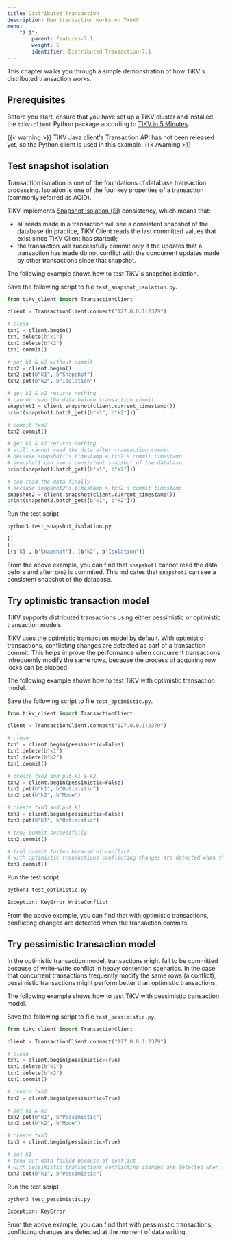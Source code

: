 ```yaml
---
title: Distributed Transaction
description: How transaction works on TxnKV
menu:
    "7.1":
        parent: Features-7.1
        weight: 5
        identifier: Distributed Transaction-7.1
---
```


This chapter walks you through a simple demonstration of how TiKV's distributed transaction works.

## Prerequisites

Before you start, ensure that you have set up a TiKV cluster and installed the `tikv-client` Python package according to [TiKV in 5 Minutes](../../tikv-in-5-minutes).

{{< warning >}}
TiKV Java client's Transaction API has not been released yet, so the Python client is used in this example.
{{< /warning >}}

## Test snapshot isolation

Transaction isolation is one of the foundations of database transaction processing. Isolation is one of the four key properties of a transaction (commonly referred as ACID).

TiKV implements [Snapshot Isolation (SI)](https://en.wikipedia.org/wiki/Snapshot_isolation) consistency, which means that:

- all reads made in a transaction will see a consistent snapshot of the database (in practice, TiKV Client reads the last committed values that exist since TiKV Client has started);
- the transaction will successfully commit only if the updates that a transaction has made do not conflict with the concurrent updates made by other transactions since that snapshot.

The following example shows how to test TiKV's snapshot isolation.

Save the following script to file `test_snapshot_isolation.py`.

```python
from tikv_client import TransactionClient

client = TransactionClient.connect("127.0.0.1:2379")

# clean
txn1 = client.begin()
txn1.delete(b"k1")
txn1.delete(b"k2")
txn1.commit()

# put k1 & k2 without commit
txn2 = client.begin()
txn2.put(b"k1", b"Snapshot")
txn2.put(b"k2", b"Isolation")

# get k1 & k2 returns nothing
# cannot read the data before transaction commit
snapshot1 = client.snapshot(client.current_timestamp())
print(snapshot1.batch_get([b"k1", b"k2"]))

# commit txn2
txn2.commit()

# get k1 & k2 returns nothing
# still cannot read the data after transaction commit
# because snapshot1's timestamp < txn2's commit timestamp
# snapshot1 can see a consistent snapshot of the database
print(snapshot1.batch_get([b"k1", b"k2"]))

# can read the data finally
# because snapshot2's timestamp > txn2's commit timestamp
snapshot2 = client.snapshot(client.current_timestamp())
print(snapshot2.batch_get([b"k1", b"k2"]))
```

Run the test script

```bash
python3 test_snapshot_isolation.py

[]
[]
[(b'k1', b'Snapshot'), (b'k2', b'Isolation')]
```

From the above example, you can find that `snapshot1` cannot read the data before and after `txn2` is commited. This indicates that `snapshot1` can see a consistent snapshot of the database.

## Try optimistic transaction model

TiKV supports distributed transactions using either pessimistic or optimistic transaction models.

TiKV uses the optimistic transaction model by default. With optimistic transactions, conflicting changes are detected as part of a transaction commit. This helps improve the performance when concurrent transactions infrequently modify the same rows, because the process of acquiring row locks can be skipped.

The following example shows how to test TiKV with optimistic transaction model.

Save the following script to file `test_optimistic.py`.

```python
from tikv_client import TransactionClient

client = TransactionClient.connect("127.0.0.1:2379")

# clean
txn1 = client.begin(pessimistic=False)
txn1.delete(b"k1")
txn1.delete(b"k2")
txn1.commit()

# create txn2 and put k1 & k2
txn2 = client.begin(pessimistic=False)
txn2.put(b"k1", b"Optimistic")
txn2.put(b"k2", b"Mode")

# create txn3 and put k1
txn3 = client.begin(pessimistic=False)
txn3.put(b"k1", b"Optimistic")

# txn2 commit successfully
txn2.commit()

# txn3 commit failed because of conflict
# with optimistic transactions conflicting changes are detected when the transaction commits
txn3.commit()
```

Run the test script

```bash
python3 test_optimistic.py

Exception: KeyError WriteConflict
```

From the above example, you can find that with optimistic transactions, conflicting changes are detected when the transaction commits.

## Try pessimistic transaction model

In the optimistic transaction model, transactions might fail to be committed because of write–write conflict in heavy contention scenarios. In the case that concurrent transactions frequently modify the same rows (a conflict), pessimistic transactions might perform better than optimistic transactions.

The following example shows how to test TiKV with pessimistic transaction model.

Save the following script to file `test_pessimistic.py`.

```python
from tikv_client import TransactionClient

client = TransactionClient.connect("127.0.0.1:2379")

# clean
txn1 = client.begin(pessimistic=True)
txn1.delete(b"k1")
txn1.delete(b"k2")
txn1.commit()

# create txn2
txn2 = client.begin(pessimistic=True)

# put k1 & k2
txn2.put(b"k1", b"Pessimistic")
txn2.put(b"k2", b"Mode")

# create txn3
txn3 = client.begin(pessimistic=True)

# put k1
# txn3 put data failed because of conflict
# with pessimistic transactions conflicting changes are detected when writing data
txn3.put(b"k1", b"Pessimistic")
```

Run the test script

```bash
python3 test_pessimistic.py

Exception: KeyError
```

From the above example, you can find that with pessimistic transactions, conflicting changes are detected at the moment of data writing.

